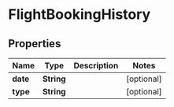 # FlightBookingHistory

## Properties
Name | Type | Description | Notes
------------ | ------------- | ------------- | -------------
**date** | **String** |  |  [optional]
**type** | **String** |  |  [optional]

